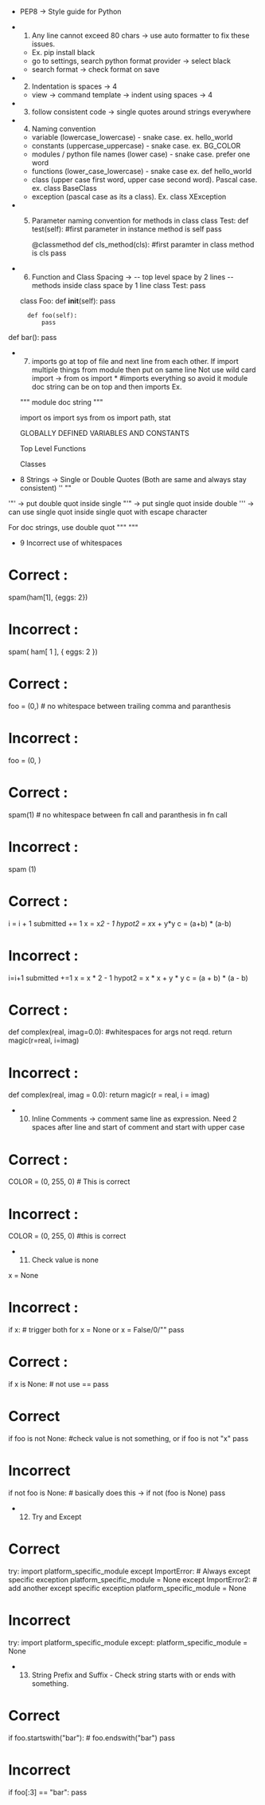 - PEP8 -> Style guide for Python
- 1. Any line cannot exceed 80 chars -> use auto formatter to fix these issues. 
   - Ex. pip install black
   - go to settings, search python format provider -> select black
   - search format -> check format on save
- 2. Indentation is spaces -> 4
    - view -> command template -> indent using spaces -> 4
- 3. follow consistent code -> single quotes around strings everywhere
- 4. Naming convention 
    - variable (lowercase_lowercase) - snake case. ex. hello_world
    - constants (uppercase_uppercase) - snake case. ex. BG_COLOR
    - modules / python file names (lower case) - snake case. prefer one word
    - functions (lower_case_lowercase) - snake case ex. def hello_world
    - class (upper case first word, upper case second word). Pascal case. ex. class BaseClass
    - exception (pascal case as its a class). Ex. class XException
- 5. Parameter naming convention for methods in class
    class Test:
        def test(self):   #first parameter in instance method is self
            pass

        @classmethod
        def cls_method(cls):   #first paramter in class method is cls
            pass
- 6. Function and Class Spacing -> 
 -- top level space by 2 lines
 -- methods inside class space by 1 line
    class Test:
        pass

    
    class Foo:
        def __init__(self):
            pass

        def foo(self):
            pass


def bar():
    pass

- 7. imports go at top of file and next line from each other. 
     If import multiple things from module then put on same line 
     Not use wild card import -> from os import *   #imports everything so avoid it
     module doc string can be on top and then imports 
    Ex. 

    """
    module doc string
    """

    import os
    import sys
    from os import path, stat

    GLOBALLY DEFINED VARIABLES AND CONSTANTS

    Top Level Functions 

    Classes

- 8 Strings -> Single or Double Quotes (Both are same and always stay consistent)
''
"" 

'"' -> put double quot inside single
"'" -> put single quot inside double 
'\'' -> can use single quot inside single quot with escape character

For doc strings, use double quot 
"""
"""

- 9 Incorrect use of whitespaces
# Correct :
spam(ham[1], {eggs: 2})
# Incorrect :
spam( ham[ 1 ], { eggs: 2 })

# Correct :
foo = (0,) # no whitespace between trailing comma and paranthesis
# Incorrect :
foo = (0, )

# Correct :
spam(1) # no whitespace between fn call and paranthesis in fn call
# Incorrect :
spam (1)

# Correct :
i = i + 1
submitted += 1
x = x*2 - 1
hypot2 = x*x + y*y
c = (a+b) * (a-b)
# Incorrect :
i=i+1
submitted +=1
x = x * 2 - 1
hypot2 = x * x + y * y
c = (a + b) * (a - b)

# Correct :
def complex(real, imag=0.0):  #whitespaces for args not reqd. 
    return magic(r=real, i=imag)

# Incorrect :
def complex(real, imag = 0.0):
    return magic(r = real, i = imag)

- 10. Inline Comments -> comment same line as expression. Need 2 spaces after line and start of comment and start with upper case

# Correct :
COLOR = (0, 255, 0)  #  This is correct

# Incorrect :
COLOR = (0, 255, 0)  #this is correct

- 11. Check value is none 

x = None 
# Incorrect :
if x:     # trigger both for x = None or x = False/0/"" 
    pass 
# Correct :
if x is None:   # not use ==
    pass

# Correct 
if foo is not None:  #check value is not something, or if foo is not "x"
    pass

# Incorrect
if not foo is None:   # basically does this -> if not (foo is None)
    pass

- 12. Try and Except

# Correct 
try:
    import platform_specific_module
except ImportError:              # Always except specific exception 
    platform_specific_module = None
except ImportError2:              # add another except specific exception 
    platform_specific_module = None

# Incorrect
try:
    import platform_specific_module
except:
    platform_specific_module = None

- 13. String Prefix and Suffix - Check string starts with or ends with something.

# Correct
if foo.startswith("bar"):       # foo.endswith("bar")
    pass 

# Incorrect
if foo[:3] == "bar":
    pass


